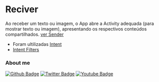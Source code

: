 # Reciver

Ao receber um texto ou imagem, o App abre a Activity adequada (para mostrar texto ou imagem), apresentando os respectivos conteúdos compartilhados.
[ver Sender](https://github.com/trallerd/Sender)



- Foram ultilizadas [Intent](https://developer.android.com/reference/android/content/Intent?hl=en)
- [Intent Filters](https://developer.android.com/reference/android/content/IntentFilter?hl=en)


### About me
[![Github Badge](https://img.shields.io/badge/-Github-000?style=flat-square&logo=Github&logoColor=white&link=https://github.com/fagnerpsantos)](https://github.com/Trallerd)
[![Twitter Badge](https://img.shields.io/badge/-Twitter-1ca0f1?style=flat-square&labelColor=1ca0f1&logo=twitter&logoColor=white&link=https://twitter.com/trallerd)](https://twitter.com/trallerd)
[![Youtube Badge](https://img.shields.io/badge/-YouTube-ff0000?style=flat-square&labelColor=ff0000&logo=youtube&logoColor=white&link=https://www.youtube.com/channel/UCHmlPQF6AVr3y7fj7TE-7Hw)](https://www.youtube.com/channel/UCHmlPQF6AVr3y7fj7TE-7Hw)
